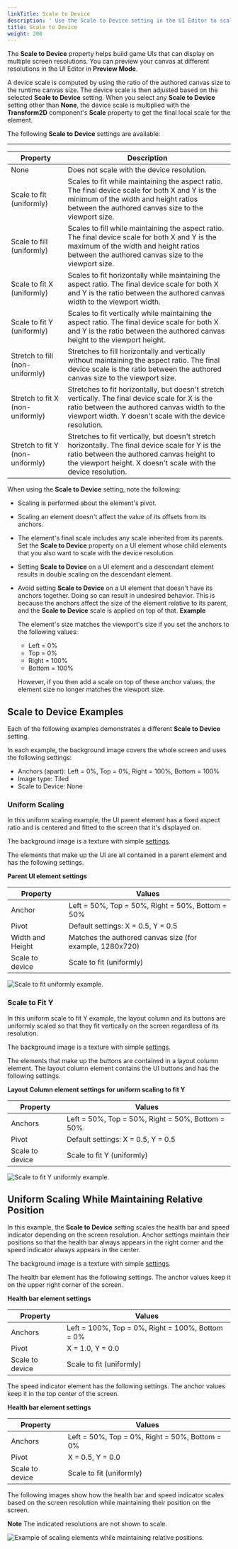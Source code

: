 ```yaml
---
linkTitle: Scale to Device
description: ' Use the Scale to Device setting in the UI Editor to scale game UIs to different resolutions in Open 3D Engine. '
title: Scale to Device
weight: 200
---
```


The **Scale to Device** property helps build game UIs that can display on multiple screen resolutions. You can preview your canvas at different resolutions in the UI Editor in **Preview Mode**.

A device scale is computed by using the ratio of the authored canvas size to the runtime canvas size. The device scale is then adjusted based on the selected **Scale to Device** setting. When you select any **Scale to Device** setting other than **None**, the device scale is multiplied with the **Transform2D** component's **Scale** property to get the final local scale for the element.

The following **Scale to Device** settings are available:




****

| Property | Description |
| --- | --- |
| None | Does not scale with the device resolution. |
| Scale to fit (uniformly) | Scales to fit while maintaining the aspect ratio. The final device scale for both X and Y is the minimum of the width and height ratios between the authored canvas size to the viewport size. |
| Scale to fill (uniformly) | Scales to fill while maintaining the aspect ratio. The final device scale for both X and Y is the maximum of the width and height ratios between the authored canvas size to the viewport size. |
| Scale to fit X (uniformly) | Scales to fit horizontally while maintaining the aspect ratio. The final device scale for both X and Y is the ratio between the authored canvas width to the viewport width. |
| Scale to fit Y (uniformly) | Scales to fit vertically while maintaining the aspect ratio. The final device scale for both X and Y is the ratio between the authored canvas height to the viewport height. |
| Stretch to fill (non-uniformly) | Stretches to fill horizontally and vertically without maintaining the aspect ratio. The final device scale is the ratio between the authored canvas size to the viewport size. |
| Stretch to fit X (non-uniformly) | Stretches to fit horizontally, but doesn't stretch vertically. The final device scale for X is the ratio between the authored canvas width to the viewport width. Y doesn't scale with the device resolution. |
| Stretch to fit Y (non-uniformly) | Stretches to fit vertically, but doesn't stretch horizontally. The final device scale for Y is the ratio between the authored canvas height to the viewport height. X doesn't scale with the device resolution. |

When using the **Scale to Device** setting, note the following:
+ Scaling is performed about the element's pivot.
+ Scaling an element doesn't affect the value of its offsets from its anchors.
+ The element's final scale includes any scale inherited from its parents. Set the **Scale to Device** property on a UI element whose child elements that you also want to scale with the device resolution.
+ Setting **Scale to Device** on a UI element and a descendant element results in double scaling on the descendant element.
+ Avoid setting **Scale to Device** on a UI element that doesn't have its anchors together. Doing so can result in undesired behavior. This is because the anchors affect the size of the element relative to its parent, and the **Scale to Device** scale is applied on top of that.
**Example**

  The element's size matches the viewport's size if you set the anchors to the following values:
  + Left = 0%
  + Top = 0%
  + Right = 100%
  + Bottom = 100%

  However, if you then add a scale on top of these anchor values, the element size no longer matches the viewport size.

## Scale to Device Examples 

Each of the following examples demonstrates a different **Scale to Device** setting.

In each example, the background image covers the whole screen and uses the following settings:
+ Anchors (apart): Left = 0%, Top = 0%, Right = 100%, Bottom = 100%
+ Image type: Tiled
+ Scale to Device: None

### Uniform Scaling 

In this uniform scaling example, the UI parent element has a fixed aspect ratio and is centered and fitted to the screen that it's displayed on.

The background image is a texture with simple [settings](#uniform-scaling).

The elements that make up the UI are all contained in a parent element and has the following settings.




**Parent UI element settings**

| Property | Values |
| --- | --- |
| Anchor | Left = 50%, Top = 50%, Right = 50%, Bottom = 50% |
| Pivot | Default settings: X = 0.5, Y = 0.5 |
| Width and Height | Matches the authored canvas size (for example, 1280x720) |
| Scale to device | Scale to fit (uniformly) |

![Scale to fit uniformly example.](/images/user-guide/interactivity/user-interface/editor/ui-editor-transform-scale-1.gif)

### Scale to Fit Y 

In this uniform scale to fit Y example, the layout column and its buttons are uniformly scaled so that they fit vertically on the screen regardless of its resolution.

The background image is a texture with simple [settings](#uniform-scaling).

The elements that make up the buttons are contained in a layout column element. The layout column element contains the UI buttons and has the following settings.




**Layout Column element settings for uniform scaling to fit Y**

| Property | Values |
| --- | --- |
| Anchors | Left = 50%, Top = 50%, Right = 50%, Bottom = 50% |
| Pivot | Default settings: X = 0.5, Y = 0.5 |
| Scale to device | Scale to fit Y (uniformly) |

![Scale to fit Y uniformly example.](/images/user-guide/interactivity/user-interface/editor/ui-editor-transform-scale-2.gif)

## Uniform Scaling While Maintaining Relative Position 

In this example, the **Scale to Device** setting scales the health bar and speed indicator depending on the screen resolution. Anchor settings maintain their positions so that the health bar always appears in the right corner and the speed indicator always appears in the center.

The background image is a texture with simple [settings](#uniform-scaling).

The health bar element has the following settings. The anchor values keep it on the upper right corner of the screen.


**Health bar element settings**

| Property | Values |
| --- | --- |
| Anchors | Left = 100%, Top = 0%, Right = 100%, Bottom = 0% |
| Pivot | X = 1.0, Y = 0.0 |
| Scale to device | Scale to fit (uniformly) |

The speed indicator element has the following settings. The anchor values keep it in the top center of the screen.


**Health bar element settings**

| Property | Values |
| --- | --- |
| Anchors | Left = 50%, Top = 0%, Right = 50%, Bottom = 0% |
| Pivot | X = 0.5, Y = 0.0 |
| Scale to device | Scale to fit (uniformly) |

The following images show how the health bar and speed indicator scales based on the screen resolution while maintaining their position on the screen.

**Note**
The indicated resolutions are not shown to scale.

![Example of scaling elements while maintaining relative positions.](/images/user-guide/interactivity/user-interface/editor/ui-editor-transform-scale-uniform-position.png)
